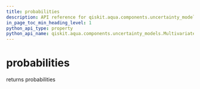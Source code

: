 ```yaml
---
title: probabilities
description: API reference for qiskit.aqua.components.uncertainty_models.MultivariateUniformDistribution.probabilities
in_page_toc_min_heading_level: 1
python_api_type: property
python_api_name: qiskit.aqua.components.uncertainty_models.MultivariateUniformDistribution.probabilities
---
```


# probabilities

returns probabilities

